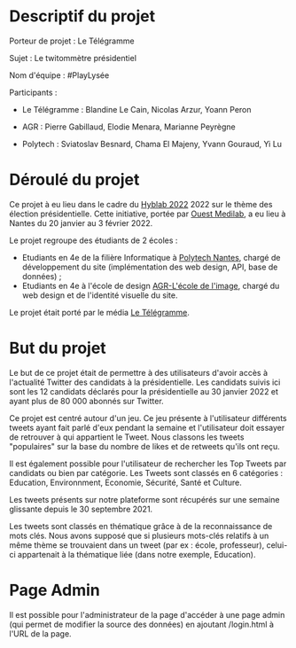# Descriptif du projet

Porteur de projet : Le Télégramme

Sujet : Le twitommètre présidentiel

Nom d'équipe : #PlayLysée

Participants : 

- Le Télégramme : Blandine Le Cain, Nicolas Arzur, Yoann Peron

- AGR : Pierre Gabillaud, Elodie Menara, Marianne Peyrègne

- Polytech :  Sviatoslav Besnard, Chama El Majeny, Yvann Gouraud, Yi Lu


# Déroulé du projet

Ce projet à eu lieu dans le cadre du [Hyblab 2022](http://www.hyblab.fr) 2022 sur le thème des élection présidentielle. Cette initiative, portée par [Ouest Medilab](http://www.ouestmedialab.fr), a eu lieu à Nantes du 20 janvier au 3 février 2022.

Le projet regroupe des étudiants de 2 écoles :
- Etudiants en 4e de la filière Informatique à [Polytech Nantes](http://www.polytech.univ-nantes.fr), chargé de développement du site (implémentation des web design, API, base de données) ;
- Etudiants en 4e à l'école de design  [AGR-L'école de l'image](http://www.agrnantes.fr), chargé du web design et de l'identité visuelle du site.

Le projet était porté par le média [Le Télégramme](https://www.letelegramme.fr/).

# But du projet

Le but de ce projet était de permettre à des utilisateurs d'avoir accès à l'actualité Twitter des candidats à la présidentielle. Les candidats suivis ici sont les 12 candidats déclarés pour la présidentielle au 30 janvier 2022 et ayant plus de 80 000 abonnés sur Twitter.

Ce projet est centré autour d'un jeu. Ce jeu présente à l'utilisateur différents tweets ayant fait parlé d'eux pendant la semaine et l'utilisateur doit essayer de retrouver à qui appartient le Tweet. Nous classons les tweets "populaires" sur la base du nombre de likes et de retweets qu'ils ont reçu.

Il est également possible pour l'utilisateur de rechercher les Top Tweets par candidats ou bien par catégorie. Les Tweets sont classés en 6 catégories : Education, Environnment, Economie, Sécurité, Santé et Culture.

Les tweets présents sur notre plateforme sont récupérés sur une semaine glissante depuis le 30 septembre 2021.

Les tweets sont classés en thématique grâce à de la reconnaissance de mots clés. Nous avons supposé que si plusieurs mots-clés relatifs à un même thème se trouvaient dans un tweet (par ex : école, professeur), celui-ci appartenait à la thématique liée (dans notre exemple, Education).

# Page Admin

Il est possible pour l'administrateur de la page d'accéder à une page admin (qui permet de modifier la source des données) en ajoutant /login.html à l'URL de la page.

